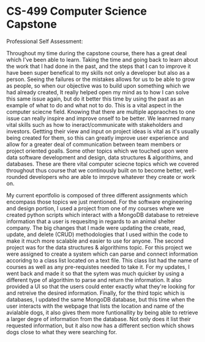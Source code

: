 # CS-499 Computer Science Capstone

Professional Self Assessment:

  Throughout my time during the capstone course, there has a great deal which I've been able to learn. Taking the time and going back to learn about the work that I had done in the past, and the steps that I can to improve it have been super benefical to my skills not only a developer but also as a person. Seeing the failures or the mistakes allows for us to be able to grow as people, so when our objective was to build upon something which we had already created, It really helped open my mind as to how I can solve this same issue again, but do it better this time by using the past as an example of what to do and what not to do. This is a vital aspect in the computer sciecne field. Knowing that there are multiple appraoches to one issue can really inspire and improve onself to be better. We leanrned many vital skills such as how to ineract/communicate with stakeholders and investors. Gettting their view and input on project ideas is vital as it's usually being created for them, so this can greatly improve user experience and allow for a greater deal of communication between team members or project oriented goalls. Some other topics which we touched upon were data software development and design, data structures & algorithims, and databases. These are there vital computer sciecne topics which we covered throughout thus course that we continously built on to become better, well-rounded developers who are able to imrpove whatever they create or work on. 

  My current eportfolio is composed of three different assignments which encompass those topics we just mentioned. For the software engineering and design portion, I used a project from one of my courses where we created python scripts which interact with a MongoDB database to retreieve information that a user is requesitng in regards to an animal shelter company. The big changes that I made were updating the create, read, update, and delete (CRUD) methodologies that I used within the code to make it much more scalable and easier to use for anyone. The second project was for the data structures & algorithims topic. For this project we were assigned to create a system which can parse and connect information accoridng to a class list located on a text file. This class list had the name of courses as well as any pre-requistes needed to take it. For my updates, I went back and made it so that the sytem was much quicker by using a different type of algorithim to parse and return the information.  It also provided a UI so that the users could enter exactly what they're looking for and retreive the desired information. Finally, for the third topic which is databases, I updated the same MongoDB database, but this time when the user interacts with the webpage that lists the location and name of the avialable dogs, it also gives them more funtionallity by being able to retrieve a larger degre of information from the database. Not only does it list their requested information, but it also now has a different section which shows dogs close to what they were searching for.
